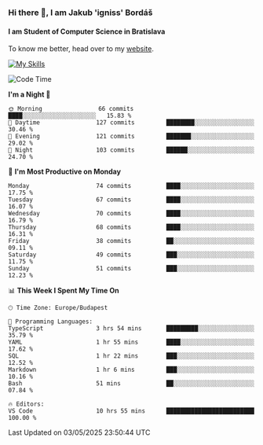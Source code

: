 ### Hi there 👋, I am Jakub 'igniss' Bordáš

#### I am Student of Computer Science in Bratislava
To know me better, head over to my [website](https://bordas.sk).

[![My Skills](https://skillicons.dev/icons?i=js,typescript,html,css,figma,svelte,vue,next,postgresql,nest,express,nodejs)](https://bordas.sk)


<!--START_SECTION:waka-->
![Code Time](http://img.shields.io/badge/Code%20Time-1%2C872%20hrs%208%20mins-blue)

**I'm a Night 🦉** 

```text
🌞 Morning                66 commits          ████░░░░░░░░░░░░░░░░░░░░░   15.83 % 
🌆 Daytime                127 commits         ████████░░░░░░░░░░░░░░░░░   30.46 % 
🌃 Evening                121 commits         ███████░░░░░░░░░░░░░░░░░░   29.02 % 
🌙 Night                  103 commits         ██████░░░░░░░░░░░░░░░░░░░   24.70 % 
```
📅 **I'm Most Productive on Monday** 

```text
Monday                   74 commits          ████░░░░░░░░░░░░░░░░░░░░░   17.75 % 
Tuesday                  67 commits          ████░░░░░░░░░░░░░░░░░░░░░   16.07 % 
Wednesday                70 commits          ████░░░░░░░░░░░░░░░░░░░░░   16.79 % 
Thursday                 68 commits          ████░░░░░░░░░░░░░░░░░░░░░   16.31 % 
Friday                   38 commits          ██░░░░░░░░░░░░░░░░░░░░░░░   09.11 % 
Saturday                 49 commits          ███░░░░░░░░░░░░░░░░░░░░░░   11.75 % 
Sunday                   51 commits          ███░░░░░░░░░░░░░░░░░░░░░░   12.23 % 
```


📊 **This Week I Spent My Time On** 

```text
🕑︎ Time Zone: Europe/Budapest

💬 Programming Languages: 
TypeScript               3 hrs 54 mins       █████████░░░░░░░░░░░░░░░░   35.79 % 
YAML                     1 hr 55 mins        ████░░░░░░░░░░░░░░░░░░░░░   17.62 % 
SQL                      1 hr 22 mins        ███░░░░░░░░░░░░░░░░░░░░░░   12.52 % 
Markdown                 1 hr 6 mins         ███░░░░░░░░░░░░░░░░░░░░░░   10.16 % 
Bash                     51 mins             ██░░░░░░░░░░░░░░░░░░░░░░░   07.84 % 

🔥 Editors: 
VS Code                  10 hrs 55 mins      █████████████████████████   100.00 % 
```


 Last Updated on 03/05/2025 23:50:44 UTC
<!--END_SECTION:waka-->
